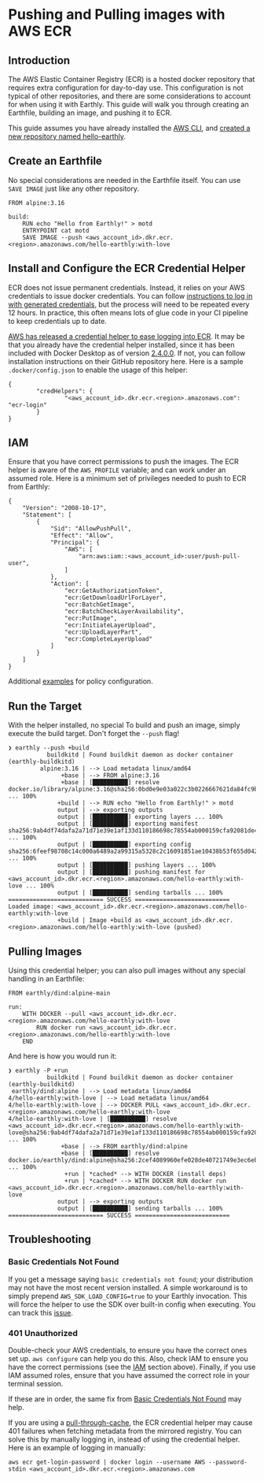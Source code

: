 # Pushing and Pulling images with AWS ECR

## Introduction

The AWS Elastic Container Registry (ECR) is a hosted docker repository that requires extra configuration for day-to-day use. This configuration is not typical of other repositories, and there are some considerations to account for when using it with Earthly. This guide will walk you through creating an Earthfile, building an image, and pushing it to ECR.

This guide assumes you have already installed the [AWS CLI](https://docs.aws.amazon.com/cli/latest/userguide/install-cliv2.html), and [created a new repository named hello-earthly](https://docs.aws.amazon.com/AmazonECR/latest/userguide/repository-create.html).

## Create an Earthfile

No special considerations are needed in the Earthfile itself. You can use `SAVE IMAGE` just like any other repository.

```
FROM alpine:3.16

build:
    RUN echo "Hello from Earthly!" > motd
    ENTRYPOINT cat motd
    SAVE IMAGE --push <aws_account_id>.dkr.ecr.<region>.amazonaws.com/hello-earthly:with-love
```

## Install and Configure the ECR Credential Helper

ECR does not issue permanent credentials. Instead, it relies on your AWS credentials to issue docker credentials. You can follow [instructions to log in with generated credentials](https://docs.aws.amazon.com/cli/latest/reference/ecr/get-login.html), but the process will need to be repeated every 12 hours. In practice, this often means lots of glue code in your CI pipeline to keep credentials up to date.

[AWS has released a credential helper to ease logging into ECR](https://github.com/awslabs/amazon-ecr-credential-helper). It may be that you already have the credential helper installed, since it has been included with Docker Desktop as of version [2.4.0.0](https://docs.docker.com/docker-for-windows/release-notes/#docker-desktop-community-2400). If not, you can follow installation instructions on their GitHub repository here. Here is a sample `.docker/config.json` to enable the usage of this helper:

```
{
        "credHelpers": {
                "<aws_account_id>.dkr.ecr.<region>.amazonaws.com": "ecr-login"
        }
}

```

## IAM

Ensure that you have correct permissions to push the images. The ECR helper is aware of the `AWS_PROFILE` variable; and can work under an assumed role. Here is a minimum set of privileges needed to push to ECR from Earthly:

```
{
    "Version": "2008-10-17",
    "Statement": [
        {
            "Sid": "AllowPushPull",
            "Effect": "Allow",
            "Principal": {
                "AWS": [
                    "arn:aws:iam::<aws_account_id>:user/push-pull-user",
                ]
            },
            "Action": [
                "ecr:GetAuthorizationToken",
                "ecr:GetDownloadUrlForLayer",
                "ecr:BatchGetImage",
                "ecr:BatchCheckLayerAvailability",
                "ecr:PutImage",
                "ecr:InitiateLayerUpload",
                "ecr:UploadLayerPart",
                "ecr:CompleteLayerUpload"
            ]
        }
    ]
}
```

Additional [examples](https://docs.aws.amazon.com/AmazonECR/latest/userguide/repository-policy-examples.html) for policy configuration.

## Run the Target

With the helper installed, no special To build and push an image, simply execute the build target. Don't forget the `--push` flag!

```
❯ earthly --push +build
           buildkitd | Found buildkit daemon as docker container (earthly-buildkitd)
         alpine:3.16 | --> Load metadata linux/amd64
               +base | --> FROM alpine:3.16
               +base | [██████████] resolve docker.io/library/alpine:3.16@sha256:0bd0e9e03a022c3b0226667621da84fc9bf562a9056130424b5bfbd8bcb0397f ... 100%
              +build | --> RUN echo "Hello from Earthly!" > motd
              output | --> exporting outputs
              output | [██████████] exporting layers ... 100%
              output | [██████████] exporting manifest sha256:9ab4df74dafa2a71d71e39e1af133d110186698c78554ab000159cfa92081de4 ... 100%
              output | [██████████] exporting config sha256:6feef98708c14c000a6489a2a99315a5328c2c16091851ae10438b53f655d042 ... 100%
              output | [██████████] pushing layers ... 100%
              output | [██████████] pushing manifest for <aws_account_id>.dkr.ecr.<region>.amazonaws.com/hello-earthly:with-love ... 100%
              output | [██████████] sending tarballs ... 100%
=========================== SUCCESS ===========================
Loaded image: <aws_account_id>.dkr.ecr.<region>.amazonaws.com/hello-earthly:with-love
              +build | Image +build as <aws_account_id>.dkr.ecr.<region>.amazonaws.com/hello-earthly:with-love (pushed)

```

## Pulling Images

Using this credential helper; you can also pull images without any special handling in an Earthfile:

```
FROM earthly/dind:alpine-main

run:
    WITH DOCKER --pull <aws_account_id>.dkr.ecr.<region>.amazonaws.com/hello-earthly:with-love
        RUN docker run <aws_account_id>.dkr.ecr.<region>.amazonaws.com/hello-earthly:with-love
    END
```

And here is how you would run it:

```
❯ earthly -P +run
           buildkitd | Found buildkit daemon as docker container (earthly-buildkitd)
 earthly/dind:alpine | --> Load metadata linux/amd64
4/hello-earthly:with-love | --> Load metadata linux/amd64
4/hello-earthly:with-love | --> DOCKER PULL <aws_account_id>.dkr.ecr.<region>.amazonaws.com/hello-earthly:with-love
4/hello-earthly:with-love | [██████████] resolve <aws_account_id>.dkr.ecr.<region>.amazonaws.com/hello-earthly:with-love@sha256:9ab4df74dafa2a71d71e39e1af133d110186698c78554ab000159cfa92081de4 ... 100%
               +base | --> FROM earthly/dind:alpine
               +base | [██████████] resolve docker.io/earthly/dind:alpine@sha256:2cef4089960efe028de40721749e3ec6eba9f471562bf10681de729287bd78fb ... 100%
                +run | *cached* --> WITH DOCKER (install deps)
                +run | *cached* --> WITH DOCKER RUN docker run <aws_account_id>.dkr.ecr.<region>.amazonaws.com/hello-earthly:with-love
              output | --> exporting outputs
              output | [██████████] sending tarballs ... 100%
=========================== SUCCESS ===========================
```

## Troubleshooting

### Basic Credentials Not Found

If you get a message saying `basic credentials not found`; your distribution may not have the most recent version installed. A simple workaround is to simply prepend `AWS_SDK_LOAD_CONFIG=true` to your Earthly invocation. This will force the helper to use the SDK over built-in config when executing. You can track this [issue](https://github.com/awslabs/amazon-ecr-credential-helper/issues/232).

### 401 Unauthorized

Double-check your AWS credentials, to ensure you have the correct ones set up. `aws configure` can help you do this. Also, check IAM to ensure you have the correct permissions (see the [IAM](#IAM) section above). Finally, if you use IAM assumed roles, ensure that you have assumed the correct role in your terminal session.

If these are in order, the same fix from [Basic Credentials Not Found](#Basic-Credentials-Not-Found) may help.

If you are using a [pull-through-cache](../../ci-integration/pull-through-cache.md), the ECR credential helper may cause 401 failures when fetching metadata from the mirrored registry. You can solve this by manually logging in, instead of using the credential helper. Here is an example of logging in manually:

```
aws ecr get-login-password | docker login --username AWS --password-stdin <aws_account_id>.dkr.ecr.<region>.amazonaws.com
```
